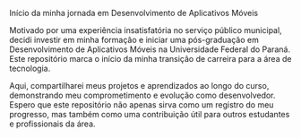 Início da minha jornada em Desenvolvimento de Aplicativos Móveis

Motivado por uma experiência insatisfatória no serviço público municipal, decidi investir em minha formação e iniciar uma pós-graduação em Desenvolvimento de Aplicativos Móveis na Universidade Federal do Paraná. Este repositório marca o início da minha transição de carreira para a área de tecnologia.

Aqui, compartilharei meus projetos e aprendizados ao longo do curso, demonstrando meu comprometimento e evolução como desenvolvedor. Espero que este repositório não apenas sirva como um registro do meu progresso, mas também como uma contribuição útil para outros estudantes e profissionais da área.
